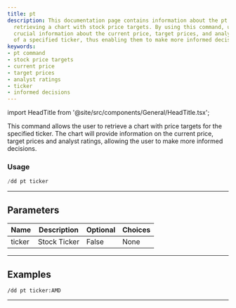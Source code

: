 ```yaml
---
title: pt
description: This documentation page contains information about the pt command for
  retrieving a chart with stock price targets. By using this command, users can obtain
  crucial information about the current price, target prices, and analyst ratings
  of a specified ticker, thus enabling them to make more informed decisions.
keywords:
- pt command
- stock price targets
- current price
- target prices
- analyst ratings
- ticker
- informed decisions
---
```


import HeadTitle from '@site/src/components/General/HeadTitle.tsx';

<HeadTitle title="pt - Duedilligence - Discord - Reference | OpenBB Bot Docs" />

This command allows the user to retrieve a chart with price targets for the specified ticker. The chart will provide information on the current price, target prices and analyst ratings, allowing the user to make more informed decisions.

### Usage

```python wordwrap
/dd pt ticker
```

---

## Parameters

| Name | Description | Optional | Choices |
| ---- | ----------- | -------- | ------- |
| ticker | Stock Ticker | False | None |


---

## Examples

```
/dd pt ticker:AMD
```
---
